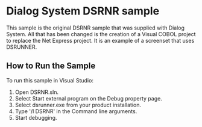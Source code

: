 # Dialog System DSRNR sample

This sample is the original DSRNR sample that was supplied with Dialog System.
All that has been changed is the creation of a Visual COBOL project to replace
the Net Express project. It is an example of a screenset that uses DSRUNNER.

## How to Run the Sample

To run this sample in Visual Studio:

1. Open DSRNR.sln.
2. Select Start external program on the Debug property page.
3. Select dsrunner.exe from your product installation.
4. Type '/l DSRNR' in the Command line arguments.
5. Start debugging.
